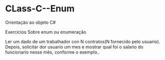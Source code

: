 # CLass-C--Enum
Orientação ao objeto C#
  
  Exercicios Sobre enum ou enumeração
  
  Ler um dado de um trabalhador con N contratos(N fornecido pelo usuario). Depois, solicitar
  dor usuario um mes e mostrar qual foi o salario do funcionario nesse mês, conforme o exemplo..
